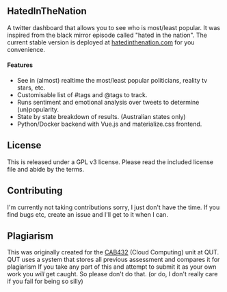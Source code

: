 ## HatedInTheNation
A twitter dashboard that allows you to see who is most/least popular. 
It was inspired from the black mirror episode called "hated in the nation".
The current stable version is deployed at [hatedinthenation.com](https://hatedinthenation.com) for you convenience.

#### Features
* See in (almost) realtime the most/least popular politicians, reality tv stars, etc.
* Customisable list of #tags and @tags to track.
* Runs sentiment and emotional analysis over tweets to determine (un)popularity.
* State by state breakdown of results. (Australian states only)
* Python/Docker backend with Vue.js and materialize.css frontend.

## License
This is released under a GPL v3 license. Please read the included license file and abide by the terms.

## Contributing
I'm currently not taking contributions sorry, I just don't have the time. 
If you find bugs etc, create an issue and I'll get to it when I can.

## Plagiarism
This was originally created for the [CAB432](https://www.qut.edu.au/study/unit?unitCode=CAB432) (Cloud Computing) unit at QUT. QUT uses a system that stores all previous assessment 
and compares it for plagiarism If you take any part of this and attempt to submit it 
as your own work you *will* get caught. So please don't do that. (or do, I don't really care if you fail for being so silly)
